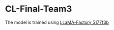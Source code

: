 # CL-Final-Team3

The model is trained using [LLaMA-Factory 5177f3b](https://github.com/hiyouga/LLaMA-Factory/tree/5177f3ba90f369ec55bb270d5fb868f1b94e3acf)
